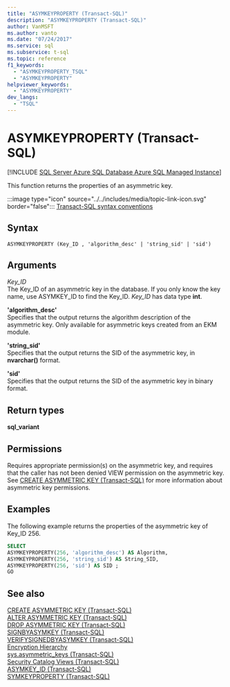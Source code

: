 ```yaml
---
title: "ASYMKEYPROPERTY (Transact-SQL)"
description: "ASYMKEYPROPERTY (Transact-SQL)"
author: VanMSFT
ms.author: vanto
ms.date: "07/24/2017"
ms.service: sql
ms.subservice: t-sql
ms.topic: reference
f1_keywords:
  - "ASYMKEYPROPERTY_TSQL"
  - "ASYMKEYPROPERTY"
helpviewer_keywords:
  - "ASYMKEYPROPERTY"
dev_langs:
  - "TSQL"
---
```

# ASYMKEYPROPERTY (Transact-SQL)
[!INCLUDE [SQL Server Azure SQL Database Azure SQL Managed Instance](../../includes/applies-to-version/sql-asdb-asdbmi.md)]

This function returns the properties of an asymmetric key.
  
:::image type="icon" source="../../includes/media/topic-link-icon.svg" border="false"::: [Transact-SQL syntax conventions](../../t-sql/language-elements/transact-sql-syntax-conventions-transact-sql.md)
  
## Syntax  
  
```syntaxsql
ASYMKEYPROPERTY (Key_ID , 'algorithm_desc' | 'string_sid' | 'sid')  
```  
  
## Arguments
*Key_ID*  
The Key_ID of an asymmetric key in the database. If you only know the key name, use ASYMKEY_ID to find the Key_ID. *Key_ID* has data type **int**.
  
**'**algorithm_desc**'**  
Specifies that the output returns the algorithm description of the asymmetric key. Only available for asymmetric keys created from an EKM module.
  
**'**string_sid**'**  
Specifies that the output returns the SID of the asymmetric key, in **nvarchar()** format.
  
**'**sid**'**  
Specifies that the output returns the SID of the asymmetric key in binary format.
  
## Return types  
**sql_variant**
  
## Permissions  
Requires appropriate permission(s) on the asymmetric key, and requires that the caller has not been denied VIEW permission on the asymmetric key. See [CREATE ASYMMETRIC KEY &#40;Transact-SQL&#41;](../../t-sql/statements/create-asymmetric-key-transact-sql.md) for more information about asymmetric key permissions.
  
## Examples  
The following example returns the properties of the asymmetric key of Key_ID 256.
  
```sql
SELECT   
ASYMKEYPROPERTY(256, 'algorithm_desc') AS Algorithm,  
ASYMKEYPROPERTY(256, 'string_sid') AS String_SID,  
ASYMKEYPROPERTY(256, 'sid') AS SID ;  
GO  
```  
  
## See also
[CREATE ASYMMETRIC KEY &#40;Transact-SQL&#41;](../../t-sql/statements/create-asymmetric-key-transact-sql.md)  
[ALTER ASYMMETRIC KEY &#40;Transact-SQL&#41;](../../t-sql/statements/alter-asymmetric-key-transact-sql.md)  
[DROP ASYMMETRIC KEY &#40;Transact-SQL&#41;](../../t-sql/statements/drop-asymmetric-key-transact-sql.md)  
[SIGNBYASYMKEY &#40;Transact-SQL&#41;](../../t-sql/functions/signbyasymkey-transact-sql.md)  
[VERIFYSIGNEDBYASYMKEY &#40;Transact-SQL&#41;](../../t-sql/functions/verifysignedbyasymkey-transact-sql.md)  
[Encryption Hierarchy](../../relational-databases/security/encryption/encryption-hierarchy.md)  
[sys.asymmetric_keys &#40;Transact-SQL&#41;](../../relational-databases/system-catalog-views/sys-asymmetric-keys-transact-sql.md)  
[Security Catalog Views &#40;Transact-SQL&#41;](../../relational-databases/system-catalog-views/security-catalog-views-transact-sql.md)  
[ASYMKEY_ID &#40;Transact-SQL&#41;](../../t-sql/functions/asymkey-id-transact-sql.md)  
[SYMKEYPROPERTY &#40;Transact-SQL&#41;](../../t-sql/functions/symkeyproperty-transact-sql.md)
  
  
